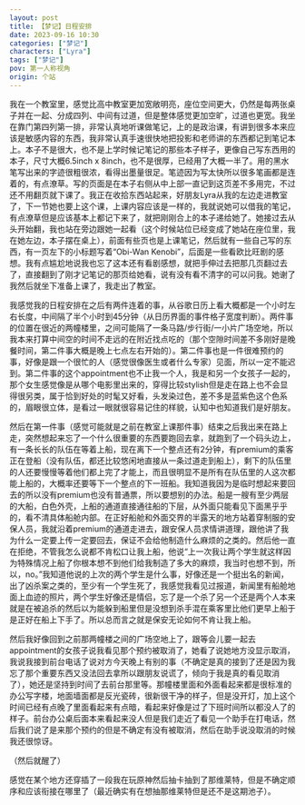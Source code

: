 ```yaml
---
layout: post
title: 【梦记】日程安排
date: 2023-09-16 10:30
categories: ["梦记"]
characters: ["Lyra"]
tags: ["梦记"]
pov: 第一人称视角
origin: 个站
---
```


我在一个教室里，感觉比高中教室更加宽敞明亮，座位空间更大，仍然是每两张桌子并在一起、分成四列、中间有过道，但是整体感觉更加空旷，过道也更宽。我坐在靠门第四列第一排，非常认真地听课做笔记，上的是政治课，有讲到很多本来应该是敏感内容的东西，我非常认真手速很快地把投影和老师讲的东西都记到笔记本上。本子不是很大，也不是上学时候记笔记的那些本子样子，更像自己写东西用的本子，尺寸大概6.5inch x 8inch，也不是很厚，已经用了大概一半了。用的黑水笔写出来的字迹很粗很浓，看得出墨量很足。笔迹因为写太快所以很多笔画都是连着的，有点潦草。写的页面是在本子右侧从中上部一直记到这页差不多用完，不过还不用翻页就下课了。我正在收拾东西站起来，好朋友Lyra从我的左边走进教室了，下一节她也要上这个课，上课内容应该是一样的，我就说她可以借我的笔记，有点潦草但是应该基本上都记下来了，就把刚刚合上的本子递给她了。她接过去从头开始翻，我也站在旁边跟她一起看（这个时候站位已经变成了她站在座位里，我在她左边，本子摆在桌上），前面有些页也是上课笔记，然后就有一些自己写的东西，有一页左下的小标题写着“Obi-Wan Kenobi”，后面是一些看欧比旺剧的感想。我有点尴尬地说我也忘了这本还有看剧感想，就把手伸过去把那几页翻过去了，直接翻到了刚才记笔记的那页给她看，说有没有看不清字的可以问我。她谢了我然后就坐下准备上课了，我走出了教室。

我感觉我的日程安排在之后有两件连着的事，从谷歌日历上看大概都是一个小时左右长度，中间隔了半个小时到45分钟（从日历界面的事件格子宽度判断）。两件事的位置在很近的两幢楼里，之间可能隔了一条马路/步行街/一小片广场空地，所以我本来打算中间空的时间不走远的在附近找点吃的（那个空隙时间差不多刚好是晚餐时间，第二件事大概是晚上七点左右开始的）。第二件事也是一件很难预约的事，好像是跟一个很忙的人（感觉很像医生或者什么专家）见面，所以一定不能迟到。第二件事的这个appointment也不止我一个人，我是和另一个女孩子一起的，那个女生感觉像是从哪个电影里出来的，穿得比较stylish但是走在路上也不会显得很另类，属于恰到好处的时髦又好看，头发染过色，差不多是蓝紫色这个色系的，眉眼很立体，是看过一眼就很容易记住的样貌，认知中也知道我们是好朋友。

然后在第一件事（感觉可能就是之前在教室上课那件事）结束之后我出来在路上走，突然想起来忘了一个什么很重要的东西要跑回去拿，就跑到了一个码头边上，有一条长长的队伍在等着上船，现在离下一个整点还有2分钟，有premium的乘客正在登船（没有队伍，都还比较悠闲地直接从一条过道走到船上），剩下的队伍里的人还要慢慢等着他们都上完了才能上，而且很明显不是所有在队伍里的人这次都能上船的，大概率还要等下一个整点的下一班船。我知道我因为是临时想起来要回去的所以没有premium也没有普通票，所以要想别的办法。船是一艘有至少两层的大船，白色外壳，上船的通道直接通往船的下层，从外面只能看见下面黑乎乎的，看不清具体船舱内部。在正好船舱和外面交界的半露天的地方站着穿制服的安保人员，我就沿着premium的通道走进去，跟安保人员求情讲道理，跟他讲了我为什么一定要上传一定要回去，保证不会给他制造什么麻烦的之类的。然后他一直在拒绝，不管我怎么说都不肯松口让我上船，他说“上一次我让两个学生就这样因为特殊情况上船了你根本想不到他们给我制造了多大的麻烦，我当时也想不到，所以，no。”我知道他说的上次的两个学生是什么事，好像还是一个挺出名的新闻，出了凶杀案之类的，至少有一个学生死了，我感觉我看见过报道，新闻里有船舱地面上血迹的照片，两个学生好像还是情侣，忘了是一个杀了另一个还是两个人本来就是在被追杀的然后以为能躲到船里但是没想到杀手混在乘客里比他们更早上船于是正好在船上下手了。所以总而言之就是保安无论如何不肯让我上船。

然后我好像回到之前那两幢楼之间的广场空地上了，跟等会儿要一起去appointment的女孩子说我看见那个预约被取消了，她看了说她地方没显示取消，我说我接到前台电话了说对方今天晚上有别的事（不确定是真的接到了还是因为我忘了那个重要东西又没法回去拿所以跟朋友说谎了，倾向于我是真的看见取消了），她还是坚持到时间了去前台那里等。那幢楼里面和外面看起来都是很标准的办公写字楼，地面墙面都是反光瓷砖，很新很干净的样子，但是没开灯，加上这个时间已经有点晚了里面看起来有点暗，看起来好像是过了下班时间所以都没人了的样子。前台办公桌后面本来看起来没人但是我们走近了看见一个助手在打电话，然后我们说了是来那个预约的但是不确定有没有被取消，然后在助手说没取消的时候我还很惊讶。

（然后就醒了）

感觉在某个地方还穿插了一段我在玩原神然后抽卡抽到了那维莱特，但是不确定顺序和应该衔接在哪里了（最近确实有在想抽那维莱特但是还不是这期池子）。
